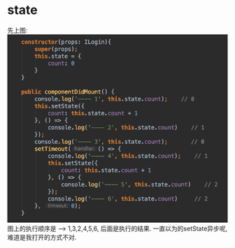 state
====
先上图:
![Image text](https://raw.githubusercontent.com/Xiao2GouZi/react-dogger/master/image/state/state-async.png)
图上的执行顺序是 --> 1,3,2,4,5,6, 后面是执行的结果.
一直以为的setState异步呢,难道是我打开的方式不对.

